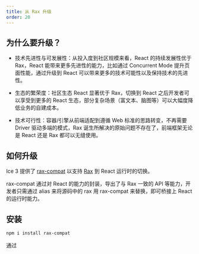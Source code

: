 ```yaml
---
title: 从 Rax 升级
order: 20
---
```


## 为什么要升级？

* 技术先进性与可发展性：从投入度到社区规模来看，React 的持续发展性优于 Rax，React 能带来更多先进性的能力，比如通过 Concurrent Mode 提升页面性能，通过升级到 React 可以带来更多的技术可能性以及保持技术的先进性。

* 生态的繁荣度：社区生态 React 显著优于 Rax，切换到 React 之后开发者可以享受到更多的 React 生态，部分复杂场景（富文本、脑图等）可以大幅度降低业务的自建成本。

* 技术可行性：容器/引擎从前端适配到遵循 Web 标准的思路转变，不再需要 Driver 驱动多端的模式，Rax 诞生所解决的原始问题不存在了，前端框架无论是 React 还是 Rax 都可以无缝使用。

## 如何升级

Ice 3 提供了 [rax-compat](https://github.com/ice-lab/ice-next/tree/master/packages/rax-compat) 以支持 [Rax](https://github.com/alibaba/rax) 到 React 运行时的切换。

rax-compat 通过对 React 的能力的封装，导出了与 Rax 一致的 API 等能力，开发者只需通过 alias 来将源码中的 rax 用 rax-compat 来替换，即可桥接上 React 的运行时能力。

## 安装

```bash
npm i install rax-compat
```

通过 

```js

```
